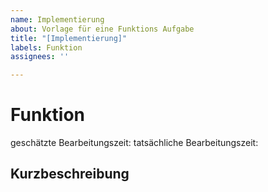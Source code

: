 ```yaml
---
name: Implementierung
about: Vorlage für eine Funktions Aufgabe
title: "[Implementierung]"
labels: Funktion
assignees: ''

---
```


# Funktion

geschätzte Bearbeitungszeit: <!-- (hh.mm.ss) -->
tatsächliche Bearbeitungszeit: <!-- (hh.mm.ss) -->

## Kurzbeschreibung
<!-- kurze Erläuterung der zu implementierenden Funktion -->
